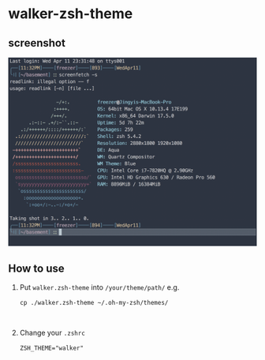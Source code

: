# walker-zsh-theme

## screenshot

![preview](preview.png)



## How to use

1. Put ``walker.zsh-theme`` into ``/your/theme/path/``
   e.g.

   ```
   cp ./walker.zsh-theme ~/.oh-my-zsh/themes/
   ```

   ​

2. Change your ``.zshrc``

   ```
   ZSH_THEME="walker"
   ```

   ​